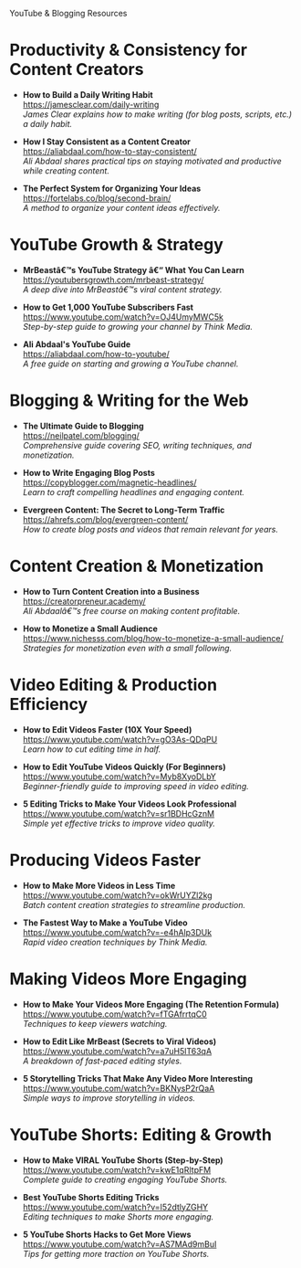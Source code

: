 
YouTube & Blogging Resources

# Productivity & Consistency for Content Creators
- **How to Build a Daily Writing Habit**  
  https://jamesclear.com/daily-writing  
  *James Clear explains how to make writing (for blog posts, scripts, etc.) a daily habit.*  

- **How I Stay Consistent as a Content Creator**  
  https://aliabdaal.com/how-to-stay-consistent/  
  *Ali Abdaal shares practical tips on staying motivated and productive while creating content.*  

- **The Perfect System for Organizing Your Ideas**  
  https://fortelabs.co/blog/second-brain/  
  *A method to organize your content ideas effectively.*  

# YouTube Growth & Strategy  
- **MrBeastâ€™s YouTube Strategy â€“ What You Can Learn**  
  https://youtubersgrowth.com/mrbeast-strategy/  
  *A deep dive into MrBeastâ€™s viral content strategy.*  

- **How to Get 1,000 YouTube Subscribers Fast**  
  https://www.youtube.com/watch?v=OJ4UmyMWC5k  
  *Step-by-step guide to growing your channel by Think Media.*  

- **Ali Abdaal's YouTube Guide**  
  https://aliabdaal.com/how-to-youtube/  
  *A free guide on starting and growing a YouTube channel.*  

# Blogging & Writing for the Web  
- **The Ultimate Guide to Blogging**  
  https://neilpatel.com/blogging/  
  *Comprehensive guide covering SEO, writing techniques, and monetization.*  

- **How to Write Engaging Blog Posts**  
  https://copyblogger.com/magnetic-headlines/  
  *Learn to craft compelling headlines and engaging content.*  

- **Evergreen Content: The Secret to Long-Term Traffic**  
  https://ahrefs.com/blog/evergreen-content/  
  *How to create blog posts and videos that remain relevant for years.*  

# Content Creation & Monetization  
- **How to Turn Content Creation into a Business**  
  https://creatorpreneur.academy/  
  *Ali Abdaalâ€™s free course on making content profitable.*  

- **How to Monetize a Small Audience**  
  https://www.nichesss.com/blog/how-to-monetize-a-small-audience/  
  *Strategies for monetization even with a small following.*  

# Video Editing & Production Efficiency  
- **How to Edit Videos Faster (10X Your Speed)**  
  https://www.youtube.com/watch?v=gO3As-QDqPU  
  *Learn how to cut editing time in half.*  

- **How to Edit YouTube Videos Quickly (For Beginners)**  
  https://www.youtube.com/watch?v=Myb8XyoDLbY  
  *Beginner-friendly guide to improving speed in video editing.*  

- **5 Editing Tricks to Make Your Videos Look Professional**  
  https://www.youtube.com/watch?v=sr1BDHcGznM  
  *Simple yet effective tricks to improve video quality.*  

# Producing Videos Faster  
- **How to Make More Videos in Less Time**  
  https://www.youtube.com/watch?v=okWrUYZl2kg  
  *Batch content creation strategies to streamline production.*  

- **The Fastest Way to Make a YouTube Video**  
  https://www.youtube.com/watch?v=-e4hAlp3DUk  
  *Rapid video creation techniques by Think Media.*  

# Making Videos More Engaging  
- **How to Make Your Videos More Engaging (The Retention Formula)**  
  https://www.youtube.com/watch?v=fTGAfrrtqC0  
  *Techniques to keep viewers watching.*  

- **How to Edit Like MrBeast (Secrets to Viral Videos)**  
  https://www.youtube.com/watch?v=a7uH5lT63qA  
  *A breakdown of fast-paced editing styles.*  

- **5 Storytelling Tricks That Make Any Video More Interesting**  
  https://www.youtube.com/watch?v=BKNysP2rQaA  
  *Simple ways to improve storytelling in videos.*  

# YouTube Shorts: Editing & Growth  
- **How to Make VIRAL YouTube Shorts (Step-by-Step)**  
  https://www.youtube.com/watch?v=kwE1qRItpFM  
  *Complete guide to creating engaging YouTube Shorts.*  

- **Best YouTube Shorts Editing Tricks**  
  https://www.youtube.com/watch?v=I52dtlyZGHY  
  *Editing techniques to make Shorts more engaging.*  

- **5 YouTube Shorts Hacks to Get More Views**  
  https://www.youtube.com/watch?v=AS7MAd9mBuI  
  *Tips for getting more traction on YouTube Shorts.*  